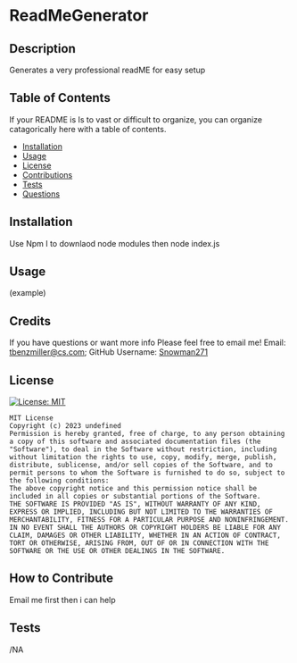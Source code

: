 
# ReadMeGenerator

## Description
Generates a very professional readME for easy setup 

## Table of Contents
If your README is Is to vast or difficult to organize, you can organize catagorically here with a table of contents.
- [Installation](#installation)
- [Usage](#usage)
- [License](#license)
- [Contributions](#contributions)
- [Tests](#tests)
- [Questions](#questions)

## Installation
Use Npm I to downlaod node modules then node index.js

## Usage
(example)

## Credits
If you have questions or want more info Please feel free to email me!
Email: [tbenzmiller@cs.com](mailto:tbenzmiller@cs.com);
GitHub Username: [Snowman271](https://github.com/Snowman271)

## License
[![License: MIT](https://img.shields.io/badge/License-MIT-yellow.svg)](https://opensource.org/licenses/MIT)

    MIT License
    Copyright (c) 2023 undefined
    Permission is hereby granted, free of charge, to any person obtaining a copy of this software and associated documentation files (the "Software"), to deal in the Software without restriction, including without limitation the rights to use, copy, modify, merge, publish, distribute, sublicense, and/or sell copies of the Software, and to permit persons to whom the Software is furnished to do so, subject to the following conditions:
    The above copyright notice and this permission notice shall be included in all copies or substantial portions of the Software.
    THE SOFTWARE IS PROVIDED "AS IS", WITHOUT WARRANTY OF ANY KIND, EXPRESS OR IMPLIED, INCLUDING BUT NOT LIMITED TO THE WARRANTIES OF MERCHANTABILITY, FITNESS FOR A PARTICULAR PURPOSE AND NONINFRINGEMENT. IN NO EVENT SHALL THE AUTHORS OR COPYRIGHT HOLDERS BE LIABLE FOR ANY CLAIM, DAMAGES OR OTHER LIABILITY, WHETHER IN AN ACTION OF CONTRACT, TORT OR OTHERWISE, ARISING FROM, OUT OF OR IN CONNECTION WITH THE SOFTWARE OR THE USE OR OTHER DEALINGS IN THE SOFTWARE.


## How to Contribute
Email me first then i can help

## Tests
/NA
